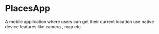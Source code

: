 # PlacesApp
A mobile application where users can get their current location use native device features like camera , map etc.
